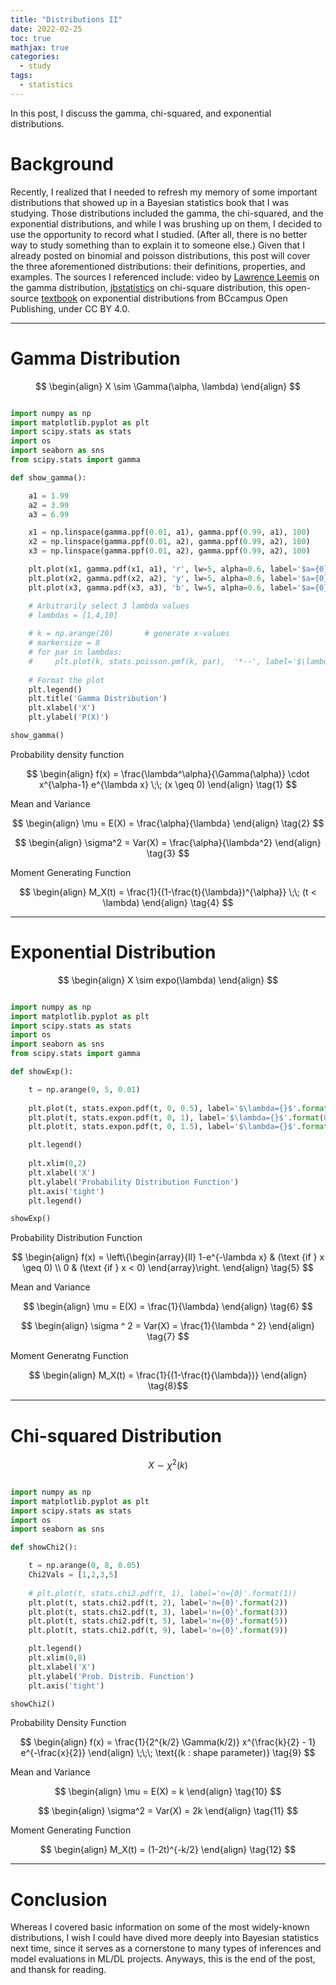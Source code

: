 ```yaml
---
title: "Distributions II"
date: 2022-02-25
toc: true
mathjax: true
categories:
  - study
tags:
  - statistics
---
```



In this post, I discuss the gamma, chi-squared, and exponential distributions. 

# Background

Recently, I realized that I needed to refresh my memory of some important distributions that showed up in a Bayesian statistics book that I was studying. Those distributions included the gamma, the chi-squared, and the exponential distributions, and while I was brushing up on them, I decided to use the opportunity to record what I studied. (After all, there is no better way to study something than to explain it to someone else.) Given that I already posted on binomial and poisson distributions, this post will cover the three aforementioned distributions: their definitions, properties, and examples. The sources I referenced include: video by [Lawrence Leemis](https://www.youtube.com/watch?v=gIsoceE4vhg) on the gamma distribution, [jbstatistics](https://www.youtube.com/watch?v=hcDb12fsbBU&t=0s) on chi-square distribution, this open-source [textbook](https://opentextbc.ca/introstatopenstax/chapter/the-exponential-distribution/) on exponential distributions from BCcampus Open Publishing, under CC BY 4.0.

---

# Gamma Distribution

$$ \begin{align} X \sim \Gamma(\alpha, \lambda) \end{align} $$

<figure class="align-center">
  <img src="/assets/images/gamma.png" alt="">
</figure> 


```python
import numpy as np
import matplotlib.pyplot as plt
import scipy.stats as stats
import os
import seaborn as sns
from scipy.stats import gamma

def show_gamma():

    a1 = 1.99
    a2 = 3.99
    a3 = 6.99

    x1 = np.linspace(gamma.ppf(0.01, a1), gamma.ppf(0.99, a1), 100)
    x2 = np.linspace(gamma.ppf(0.01, a2), gamma.ppf(0.99, a2), 100)
    x3 = np.linspace(gamma.ppf(0.01, a2), gamma.ppf(0.99, a2), 100)

    plt.plot(x1, gamma.pdf(x1, a1), 'r', lw=5, alpha=0.6, label='$a={0}$'.format(a1))
    plt.plot(x2, gamma.pdf(x2, a2), 'y', lw=5, alpha=0.6, label='$a={0}$'.format(a2))
    plt.plot(x3, gamma.pdf(x3, a3), 'b', lw=5, alpha=0.6, label='$a={0}$'.format(a3))

    # Arbitrarily select 3 lambda values
    # lambdas = [1,4,10]
    
    # k = np.arange(20)       # generate x-values
    # markersize = 8
    # for par in lambdas:
    #     plt.plot(k, stats.poisson.pmf(k, par),  '*--', label='$\lambda={0}$'.format(par))
    
    # Format the plot
    plt.legend()
    plt.title('Gamma Distribution')
    plt.xlabel('X')
    plt.ylabel('P(X)')

show_gamma()
```


  


Probability density function

$$ \begin{align} f(x) = \frac{\lambda^\alpha}{\Gamma(\alpha)} \cdot x^{\alpha-1} e^{\lambda x}   \;\; (x \geq 0)     \end{align} \tag{1} $$


Mean and Variance

$$ \begin{align} \mu = E(X) = \frac{\alpha}{\lambda}  \end{align} \tag{2} $$


$$  \begin{align} \sigma^2 = Var(X) = \frac{\alpha}{\lambda^2}       \end{align} \tag{3} $$


Moment Generating Function

$$  \begin{align} M_X(t) = \frac{1}{(1-\frac{t}{\lambda})^{\alpha}} \;\; (t < \lambda)       \end{align} \tag{4} $$

---

# Exponential Distribution

$$ \begin{align} X \sim expo(\lambda)        \end{align} $$

<figure class="align-center">
  <img src="/assets/images/expo.png" alt="">
</figure> 

```python
import numpy as np
import matplotlib.pyplot as plt
import scipy.stats as stats
import os
import seaborn as sns
from scipy.stats import gamma

def showExp():

    t = np.arange(0, 5, 0.01)
    
    plt.plot(t, stats.expon.pdf(t, 0, 0.5), label='$\lambda={}$'.format(0.5))
    plt.plot(t, stats.expon.pdf(t, 0, 1), label='$\lambda={}$'.format(0.5))
    plt.plot(t, stats.expon.pdf(t, 0, 1.5), label='$\lambda={}$'.format(0.5))

    plt.legend()
        
    plt.xlim(0,2)
    plt.xlabel('X')
    plt.ylabel('Probability Distribution Function')
    plt.axis('tight')
    plt.legend()

showExp()
```



Probability Distribution Function

$$  \begin{align} f(x) = \left\{\begin{array}{ll} 1-e^{-\lambda x} & (\text {if } x \geq 0) \\ 0 & (\text {if } x < 0) \end{array}\right.        \end{align} \tag{5} $$


Mean and Variance

$$  \begin{align} \mu = E(X) = \frac{1}{\lambda}        \end{align} \tag{6} $$


$$  \begin{align} \sigma ^ 2 = Var(X) = \frac{1}{\lambda ^ 2}        \end{align} \tag{7} $$

Moment Generatng Function

$$ \begin{align} M_X(t) = \frac{1}{(1-\frac{t}{\lambda})}        \end{align} \tag{8}$$

---

# Chi-squared Distribution

$$X \sim \chi^2(k)  $$

<figure class="align-center">
  <img src="/assets/images/chi2.png" alt="">
</figure> 

```python
import numpy as np
import matplotlib.pyplot as plt
import scipy.stats as stats
import os
import seaborn as sns

def showChi2():

    t = np.arange(0, 8, 0.05)
    Chi2Vals = [1,2,3,5]
    
    # plt.plot(t, stats.chi2.pdf(t, 1), label='n={0}'.format(1))
    plt.plot(t, stats.chi2.pdf(t, 2), label='n={0}'.format(2))
    plt.plot(t, stats.chi2.pdf(t, 3), label='n={0}'.format(3))
    plt.plot(t, stats.chi2.pdf(t, 5), label='n={0}'.format(5))
    plt.plot(t, stats.chi2.pdf(t, 9), label='n={0}'.format(9))

    plt.legend()    
    plt.xlim(0,8)
    plt.xlabel('X')
    plt.ylabel('Prob. Distrib. Function')
    plt.axis('tight')

showChi2()
```


Probability Density Function

$$ \begin{align} f(x) = \frac{1}{2^{k/2} \Gamma(k/2)} x^{\frac{k}{2} - 1} e^{-\frac{x}{2}}        \end{align} \;\;\; \text{(k : shape parameter)} \tag{9} $$


Mean and Variance

$$ \begin{align} \mu = E(X) = k        \end{align} \tag{10} $$

$$  \begin{align} \sigma^2 = Var(X) = 2k       \end{align} \tag{11} $$

Moment Generating Function

$$  \begin{align} M_X(t) = (1-2t)^{-k/2}      \end{align} \tag{12} $$

---

# Conclusion

Whereas I covered basic information on some of the most widely-known distributions, I wish I could have dived more deeply into Bayesian statistics next time, since it serves as a cornerstone to many types of inferences and model evaluations in ML/DL projects. Anyways, this is the end of the post, and thansk for reading. 


